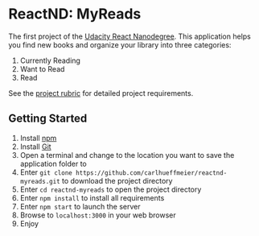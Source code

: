 # ReactND: MyReads

The first project of the [Udacity React Nanodegree](
https://www.udacity.com/course/react-nanodegree--nd019).
This application helps you find new books and organize your library into three categories:
1. Currently Reading
2. Want to Read
3. Read

See the [project rubric](https://review.udacity.com/#!/rubrics/918/view) for detailed project requirements.

## Getting Started
1. Install [npm](https://www.npmjs.com/get-npm)
2. Install [Git](https://git-scm.com/downloads)
3. Open a terminal and change to the location you want to save the application folder to
4. Enter `git clone https://github.com/carlhueffmeier/reactnd-myreads.git` to download the project directory
5. Enter `cd reactnd-myreads` to open the project directory
6. Enter `npm install` to install all requirements
8. Enter `npm start` to launch the server
9. Browse to `localhost:3000` in your web browser
10. Enjoy
